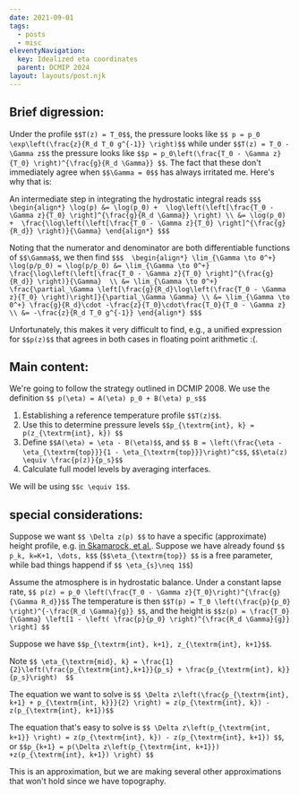 ```yaml
---
date: 2021-09-01
tags:
  - posts
  - misc
eleventyNavigation:
  key: Idealized eta coordinates
  parent: DCMIP 2024
layout: layouts/post.njk
---
```


## Brief digression:
Under the profile `$$T(z) = T_0$$`, the pressure looks like `$$ p = p_0 \exp\left(\frac{z}{R_d T_0 g^{-1}} \right)$$`
while under `$$T(z) = T_0 - \Gamma z$$` the pressure looks like `$$p = p_0\left(\frac{T_0 - \Gamma z}{T_0} \right)^{\frac{g}{R_d \Gamma}} $$`.
The fact that these don't immediately agree when `$$\Gamma = 0$$` has always irritated me. Here's why that is:

An intermediate step in integrating the hydrostatic integral reads
`$$$
\begin{align*}
  \log(p) &= \log(p_0) +  \log\left(\left[\frac{T_0 - \Gamma z}{T_0} \right]^{\frac{g}{R_d \Gamma}} \right) \\
  &= \log(p_0) +  \frac{\log\left(\left[\frac{T_0 - \Gamma z}{T_0} \right]^{\frac{g}{R_d}} \right)}{\Gamma}
\end{align*}
$$$`

Noting that the numerator and denominator are both differentiable functions of `$$\Gamma$$`, we then find 
`$$$ 
\begin{align*}
  \lim_{\Gamma \to 0^+} \log(p/p_0) = \log(p/p_0) &= \lim_{\Gamma \to 0^+} \frac{\log\left(\left[\frac{T_0 - \Gamma z}{T_0} \right]^{\frac{g}{R_d}} \right)}{\Gamma}  \\
  &= \lim_{\Gamma \to 0^+} \frac{\partial_\Gamma \left[\frac{g}{R_d}\log\left(\frac{T_0 - \Gamma z}{T_0} \right)\right]}{\partial_\Gamma \Gamma} \\
  &= \lim_{\Gamma \to 0^+} \frac{g}{R_d}\cdot -\frac{z}{T_0}\cdot\frac{T_0}{T_0 - \Gamma z} \\
  &= -\frac{z}{R_d T_0 g^{-1}}
\end{align*}
$$$`

Unfortunately, this makes it very difficult to find, e.g., a unified expression for `$$p(z)$$` that agrees in both cases in floating point arithmetic :(.

## Main content:

We're going to follow the strategy outlined in DCMIP 2008.
We use the definition `$$ p(\eta) = A(\eta) p_0 + B(\eta) p_s$$`

1. Establishing a reference temperature profile `$$T(z)$$`.
2. Use this to determine pressure levels `$$p_{\textrm{int}, k} = p(z_{\textrm{int}, k}) $$`
4. Define `$$A(\eta) = \eta - B(\eta)$$`, and `$$ B = \left(\frac{\eta - \eta_{\textrm{top}}}{1 - \eta_{\textrm{top}}}\right)^c$$`, `$$\eta(z) \equiv \frac{p(z)}{p_s}$$`
5. Calculate full model levels by averaging interfaces.

We will be using `$$c \equiv 1$$`.


## special considerations:
Suppose we want `$$ \Delta z(p) $$` to have a specific (approximate) height profile, e.g. [in Skamarock, et al.](https://journals.ametsoc.org/view/journals/mwre/147/7/mwr-d-19-0043.1.xml).
Suppose we have already found `$$ p_k, k=K+1, \dots, k$$` (`$$\eta_{\textrm{top}} $$` is a free parameter, while bad things happend if `$$ \eta_{s}\neq 1$$`)

Assume the atmosphere is in hydrostatic balance.
Under a constant lapse rate, `$$ p(z) = p_0 \left(\frac{T_0 - \Gamma z}{T_0}\right)^{\frac{g}{\Gamma R_d}}$$`
The temperature is then `$$T(p) = T_0 \left(\frac{p}{p_0} \right)^{-\frac{R_d \Gamma}{g}} $$`,
and the height is `$$z(p) = \frac{T_0}{\Gamma} \left[1 - \left( \frac{p}{p_0} \right)^{\frac{R_d \Gamma}{g}} \right] $$`

Suppose we have `$$p_{\textrm{int}, k+1}, z_{\textrm{int}, k+1}$$`.

Note `$$ \eta_{\textrm{mid}, k} = \frac{1}{2}\left(\frac{p_{\textrm{int},k+1}}{p_s} + \frac{p_{\textrm{int}, k}}{p_s}\right)  $$`

The equation we want to solve is `$$ \Delta z\left(\frac{p_{\textrm{int}, k+1} + p_{\textrm{int, k}}}{2} \right) = z(p_{\textrm{int}, k}) - z(p_{\textrm{int}, k+1})$$`

The equation that's easy to solve is `$$ \Delta z\left(p_{\textrm{int, k+1}} \right) = z(p_{\textrm{int}, k}) - z(p_{\textrm{int}, k+1}) $$`,
or `$$p_{k+1} = p(\Delta z\left(p_{\textrm{int, k+1}}) +z(p_{\textrm{int}, k+1}) \right) $$`

This is an approximation, but we are making several other approximations that won't hold since we have topography.

